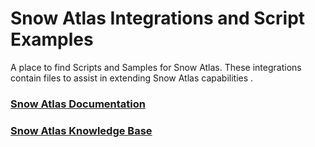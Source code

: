 # Snow Atlas Integrations and Script Examples

A place to find Scripts and Samples for Snow Atlas. These integrations contain files to assist in extending Snow Atlas capabilities .


### [Snow Atlas Documentation](https://docs.snowsoftware.com/snow-atlas/?lang=en)

### [Snow Atlas Knowledge Base](https://community.snowsoftware.com/s/topic/0TO69000000wsBZGAY/sam-on-snow-atlas)
